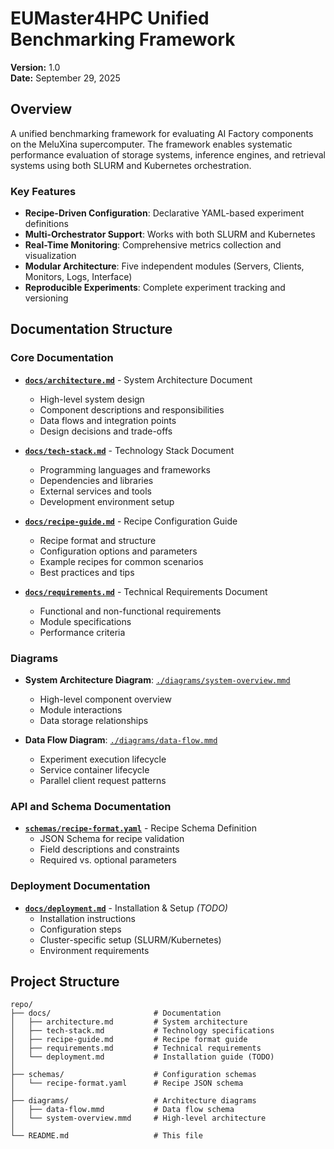 # EUMaster4HPC Unified Benchmarking Framework

**Version:** 1.0  
**Date:** September 29, 2025

## Overview

A unified benchmarking framework for evaluating AI Factory components on the MeluXina supercomputer. The framework enables systematic performance evaluation of storage systems, inference engines, and retrieval systems using both SLURM and Kubernetes orchestration.

### Key Features

- **Recipe-Driven Configuration**: Declarative YAML-based experiment definitions
- **Multi-Orchestrator Support**: Works with both SLURM and Kubernetes
- **Real-Time Monitoring**: Comprehensive metrics collection and visualization
- **Modular Architecture**: Five independent modules (Servers, Clients, Monitors, Logs, Interface)
- **Reproducible Experiments**: Complete experiment tracking and versioning

## Documentation Structure

### Core Documentation

- **[`docs/architecture.md`](docs/architecture.md)** - System Architecture Document
  - High-level system design
  - Component descriptions and responsibilities
  - Data flows and integration points
  - Design decisions and trade-offs

- **[`docs/tech-stack.md`](docs/tech-stack.md)** - Technology Stack Document
  - Programming languages and frameworks
  - Dependencies and libraries
  - External services and tools
  - Development environment setup

- **[`docs/recipe-guide.md`](docs/recipe-guide.md)** - Recipe Configuration Guide
  - Recipe format and structure
  - Configuration options and parameters
  - Example recipes for common scenarios
  - Best practices and tips

- **[`docs/requirements.md`](docs/requirements.md)** - Technical Requirements Document
  - Functional and non-functional requirements
  - Module specifications
  - Performance criteria

### Diagrams

- **System Architecture Diagram**: [`./diagrams/system-overview.mmd`](./diagrams/system-overview.mmd)
  - High-level component overview
  - Module interactions
  - Data storage relationships

- **Data Flow Diagram**: [`./diagrams/data-flow.mmd`](./diagrams/data-flow.mmd)
  - Experiment execution lifecycle
  - Service container lifecycle
  - Parallel client request patterns

### API and Schema Documentation

- **[`schemas/recipe-format.yaml`](schemas/recipe-format.yaml)** - Recipe Schema Definition
  - JSON Schema for recipe validation
  - Field descriptions and constraints
  - Required vs. optional parameters

### Deployment Documentation

- **[`docs/deployment.md`](docs/deployment.md)** - Installation & Setup *(TODO)*
  - Installation instructions
  - Configuration steps
  - Cluster-specific setup (SLURM/Kubernetes)
  - Environment requirements

## Project Structure

```
repo/
├── docs/                       # Documentation
│   ├── architecture.md         # System architecture
│   ├── tech-stack.md           # Technology specifications
│   ├── recipe-guide.md         # Recipe format guide
│   ├── requirements.md         # Technical requirements
│   └── deployment.md           # Installation guide (TODO)
│
├── schemas/                    # Configuration schemas
│   └── recipe-format.yaml      # Recipe JSON schema
│
├── diagrams/                   # Architecture diagrams
│   ├── data-flow.mmd           # Data flow schema
│   └── system-overview.mmd     # High-level architecture
│
└── README.md                   # This file
```
